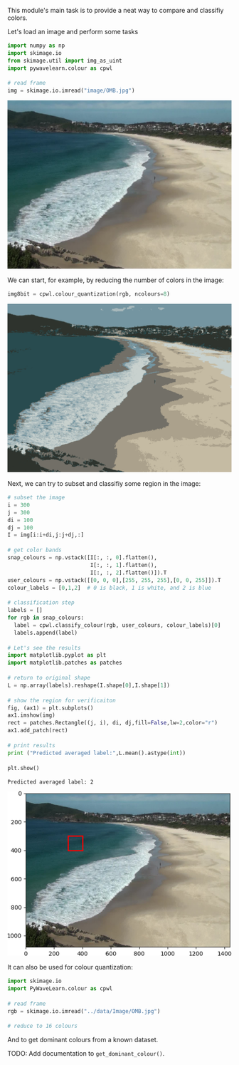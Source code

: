 This module's main task is to provide a neat way to compare and classifiy colors.

Let's load an image and perform some tasks

```python
import numpy as np
import skimage.io
from skimage.util import img_as_uint
import pywavelearn.colour as cpwl

# read frame
img = skimage.io.imread("image/OMB.jpg")
```
![](image/omb.jpg)

We can start, for example, by reducing the number of colors in the image:

```python
img8bit = cpwl.colour_quantization(rgb, ncolours=8)
```

![](image/omb_8bit.png)

Next, we can try to subset and classifiy some region in the image:

```python
# subset the image
i = 300
j = 300
di = 100
dj = 100
I = img[i:i+di,j:j+dj,:]

# get color bands
snap_colours = np.vstack([I[:, :, 0].flatten(),
                          I[:, :, 1].flatten(),
                          I[:, :, 2].flatten()]).T
user_colours = np.vstack([[0, 0, 0],[255, 255, 255],[0, 0, 255]]).T
colour_labels = [0,1,2]  # 0 is black, 1 is white, and 2 is blue

# classification step
labels = []
for rgb in snap_colours:
  label = cpwl.classify_colour(rgb, user_colours, colour_labels)[0]
  labels.append(label)

# Let's see the results
import matplotlib.pyplot as plt
import matplotlib.patches as patches

# return to original shape
L = np.array(labels).reshape(I.shape[0],I.shape[1])

# show the region for verificaiton
fig, (ax1) = plt.subplots()
ax1.imshow(img)
rect = patches.Rectangle((j, i), di, dj,fill=False,lw=2,color="r")
ax1.add_patch(rect)

# print results
print ("Predicted averaged label:",L.mean().astype(int))

plt.show()
```

`Predicted averaged label: 2`

![](image/pwl_colour_a.png)


It can also be used for colour quantization:

```python
import skimage.io
import PyWaveLearn.colour as cpwl

# read frame
rgb = skimage.io.imread("../data/Image/OMB.jpg")

# reduce to 16 colours

```

And to get dominant colours from a known dataset.

TODO: Add documentation to ```get_dominant_colour()```.
